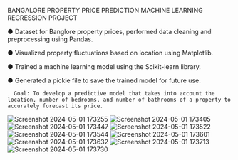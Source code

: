 BANGALORE PROPERTY PRICE PREDICTION MACHINE LEARNING REGRESSION PROJECT


● Dataset for Banglore property prices, performed data cleaning and preprocessing using Pandas.

● Visualized property fluctuations based on location using Matplotlib.

● Trained a machine learning model using the Scikit-learn library.

● Generated a pickle file to save the trained model for future use.

      Goal: To develop a predictive model that takes into account the location, number of bedrooms, and number of bathrooms of a property to accurately forecast its price.


![Screenshot 2024-05-01 173255](https://github.com/Fahad-Abbas-Awan/Bangalore-Property-Price-Prediction-Machine-Learning-Regression-Project/assets/145196436/2c84397e-5837-43a8-9c90-2b55adfddb5e)
![Screenshot 2024-05-01 173405](https://github.com/Fahad-Abbas-Awan/Bangalore-Property-Price-Prediction-Machine-Learning-Regression-Project/assets/145196436/5e5cd2ef-0a99-4a36-9a7c-7b28b4e88788)
![Screenshot 2024-05-01 173447](https://github.com/Fahad-Abbas-Awan/Bangalore-Property-Price-Prediction-Machine-Learning-Regression-Project/assets/145196436/aec208aa-c558-49b5-b301-252326bbb892)
![Screenshot 2024-05-01 173522](https://github.com/Fahad-Abbas-Awan/Bangalore-Property-Price-Prediction-Machine-Learning-Regression-Project/assets/145196436/d8e70607-98e7-4b1b-992a-96344560fa7e)
![Screenshot 2024-05-01 173544](https://github.com/Fahad-Abbas-Awan/Bangalore-Property-Price-Prediction-Machine-Learning-Regression-Project/assets/145196436/045f3914-e625-46eb-951b-ca9439c2c81c)
![Screenshot 2024-05-01 173601](https://github.com/Fahad-Abbas-Awan/Bangalore-Property-Price-Prediction-Machine-Learning-Regression-Project/assets/145196436/b256d851-396e-46e4-8c42-d9bd92084c8d)
![Screenshot 2024-05-01 173632](https://github.com/Fahad-Abbas-Awan/Bangalore-Property-Price-Prediction-Machine-Learning-Regression-Project/assets/145196436/47267e89-fee1-44a2-bade-74c7eb1304c8)
![Screenshot 2024-05-01 173713](https://github.com/Fahad-Abbas-Awan/Bangalore-Property-Price-Prediction-Machine-Learning-Regression-Project/assets/145196436/4534ebb6-6d28-4b73-bf69-d1fe6f939f5c)
![Screenshot 2024-05-01 173730](https://github.com/Fahad-Abbas-Awan/Bangalore-Property-Price-Prediction-Machine-Learning-Regression-Project/assets/145196436/84763393-f989-4ecd-b9ad-9ba91308788b)
